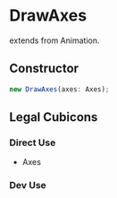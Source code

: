 # DrawAxes

extends from Animation.

## Constructor

```js
new DrawAxes(axes: Axes);
```

## Legal Cubicons

### Direct Use

- Axes

### Dev Use
